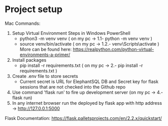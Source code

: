 # Project setup

Mac Commands:
1. Setup Virtual Environment Steps in Windows PowerShell
    - python3 -m venv venv ( on my pc -> 1.1- python -m venv venv )
    - source venv/bin/activate (  on my pc -> 1.2.- venv\Scripts\activate )
    More can be found here: https://realpython.com/python-virtual-environments-a-primer/
2. Install packages
    - pip install -r requirements.txt ( on my pc -> 2.- pip install -r requirements.txt )
3. Create .env file to store secrets 
    - Current secret is URL for ElephantSQL DB and Secret key for flask sessions that are not checked into the Github repo
4. Use command 'flask run' to fire up development server  (on my pc -> 4.- flask run)
5. In any internet browser run the deployed by flask app with http address -> http://127.0.0.1:5000

Flask Documentation: https://flask.palletsprojects.com/en/2.2.x/quickstart/
